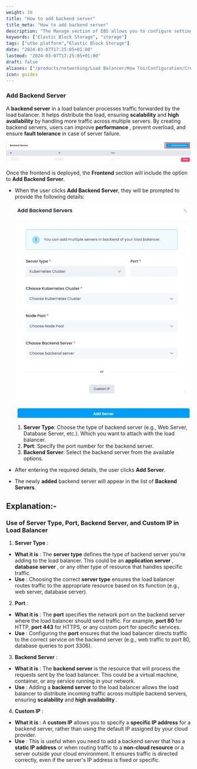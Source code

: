 ```yaml
---
weight: 30
title: "How to add backend server"
title_meta: "How to add backend server"
description: "The Manage section of EBS allows you to configure settings, resize volumes, attach or detach them from instances, and destroy volumes when no longer needed."
keywords: ["Elastic Block Storage", "storage"]
tags: ["utho platform","Elastic Block Storage"]
date: "2024-03-07T17:25:05+01:00"
lastmod: "2024-03-07T17:25:05+01:00"
draft: false 
aliases: ["/products/networking/Load Balancer/How Tos/Configuration/Create frontend/How to add backend server"]
icon: guides
---
```

### Add Backend Server

A **backend server** in a load balancer processes traffic forwarded by the load balancer. It helps distribute the load, ensuring **scalability** and **high availability** by handling more traffic across multiple servers. By creating backend servers, users can improve  **performance** , prevent overload, and ensure **fault tolerance** in case of server failure.

![1743681819156](image/index/1743681819156.png)

Once the frontend is deployed, the **Frontend** section will include the option to **Add Backend Server**.

- When the user clicks **Add Backend Server**, they will be prompted to provide the following details:

  ![1743681759516](image/index/1743681759516.png)

  1. **Server Type**: Choose the type of backend server (e.g., Web Server, Database Server, etc.). Which you want to attach with the load balancer.
  2. **Port**: Specify the port number for the backend server.
  3. **Backend Server**: Select the backend server from the available options.
- After entering the required details, the user clicks **Add Server**.
- The newly **added** backend server will appear in the list of **Backend Servers**.

## Explanation:-

### **Use of Server Type, Port, Backend Server, and Custom IP in Load Balancer**

1. **Server Type** :

* **What it is** : The **server type** defines the type of backend server you're adding to the load balancer. This could be an  **application server** ,  **database server** , or any other type of resource that handles specific traffic.
* **Use** : Choosing the correct **server type** ensures the load balancer routes traffic to the appropriate resource based on its function (e.g., web server, database server).

2. **Port** :

* **What it is** : The **port** specifies the network port on the backend server where the load balancer should send traffic. For example, **port 80** for HTTP, **port 443** for HTTPS, or any custom port for specific services.
* **Use** : Configuring the **port** ensures that the load balancer directs traffic to the correct service on the backend server (e.g., web traffic to port 80, database queries to port 3306).

3. **Backend Server** :

* **What it is** : The **backend server** is the resource that will process the requests sent by the load balancer. This could be a virtual machine, container, or any service running in your network.
* **Use** : Adding a **backend server** to the load balancer allows the load balancer to distribute incoming traffic across multiple backend servers, ensuring **scalability** and  **high availability** .

4. **Custom IP** :

* **What it is** : A **custom IP** allows you to specify a **specific IP address** for a backend server, rather than using the default IP assigned by your cloud provider.
* **Use** : This is useful when you need to add a backend server that has a **static IP address** or when routing traffic to a **non-cloud resource** or a server outside your cloud environment. It ensures traffic is directed correctly, even if the server's IP address is fixed or specific.
